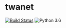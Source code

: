 # twanet

[![Build
Status](https://travis-ci.org/drdavis/twanet.svg?branch=master)](https://travis-ci.org/drdavis/twanet)
![Python 3.6](https://img.shields.io/badge/python-3.6-blue.svg)
